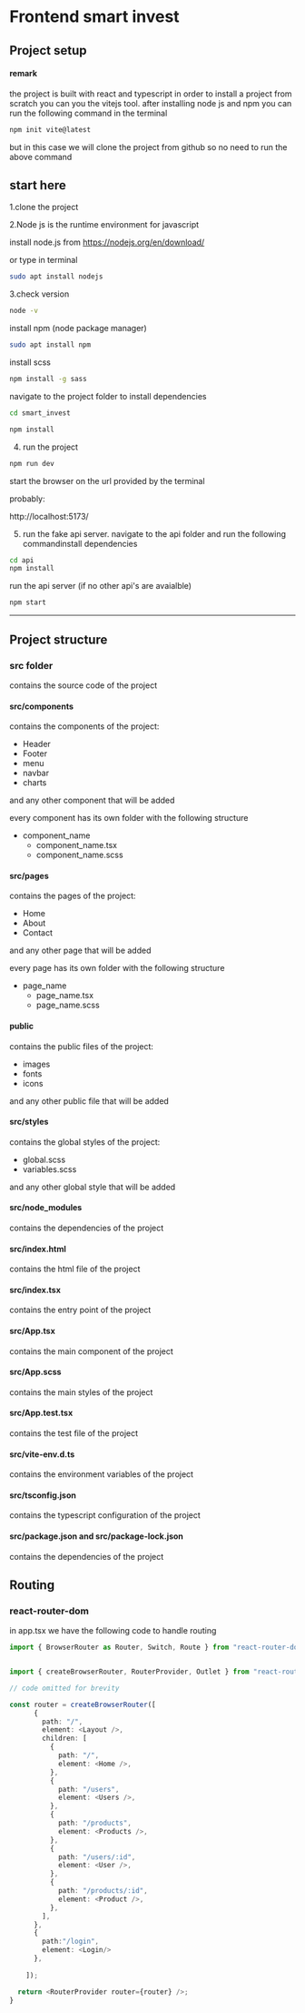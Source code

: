 # Frontend  smart invest

## Project setup

#### remark
the project is built with react and typescript
in order to install a project from scratch you can you the vitejs tool.
after installing node js and npm you can run the following command in the terminal
```bash
npm init vite@latest
```
but in this case we will clone the project from github so no need to run the above command

## start here




1.clone the project 



2.Node js is the runtime environment for javascript 

install node.js from https://nodejs.org/en/download/

or type in terminal

```bash
sudo apt install nodejs
```
3.check version

```bash
node -v
```

install npm (node package manager) 

```bash
sudo apt install npm
```

install scss 

```bash
npm install -g sass
```
navigate to the project folder to
install dependencies

```bash
cd smart_invest

npm install
```

4. run the project

```bash
npm run dev
```

start the browser on the url provided by the terminal

probably:

http://localhost:5173/

5. run the fake api server.
navigate to the api folder and run the following commandinstall dependencies

```bash
cd api
npm install
```
run the api server (if no other api's are avaialble)

```bash
npm start
```

-----------------------------------------
## Project structure

### src folder

contains the source code of the project

#### src/components

contains the components of the project:
- Header
- Footer
- menu
- navbar
- charts

and any other component that will be added

every component has its own folder with the following structure

- component_name
    - component_name.tsx
    - component_name.scss

#### src/pages

contains the pages of the project:
- Home
- About
- Contact

and any other page that will be added

every page has its own folder with the following structure

- page_name
    - page_name.tsx
    - page_name.scss

#### public

contains the public files of the project:
- images
- fonts
- icons

and any other public file that will be added


#### src/styles

contains the global styles of the project:
- global.scss
- variables.scss

and any other global style that will be added

#### src/node_modules

contains the dependencies of the project

#### src/index.html

contains the html file of the project

#### src/index.tsx

contains the entry point of the project

#### src/App.tsx

contains the main component of the project

#### src/App.scss

contains the main styles of the project

#### src/App.test.tsx

contains the test file of the project

#### src/vite-env.d.ts

contains the environment variables of the project

#### src/tsconfig.json

contains the typescript configuration of the project

#### src/package.json and src/package-lock.json

contains the dependencies of the project




## Routing

### react-router-dom

in app.tsx we have the following code to handle routing

```typescript
import { BrowserRouter as Router, Switch, Route } from "react-router-dom";
```

```typescript

import { createBrowserRouter, RouterProvider, Outlet } from "react-router-dom";

// code omitted for brevity

const router = createBrowserRouter([
      {
        path: "/",
        element: <Layout />,
        children: [
          {
            path: "/",
            element: <Home />,
          },
          {
            path: "/users",
            element: <Users />,
          },
          {
            path: "/products",
            element: <Products />,
          },
          {
            path: "/users/:id",
            element: <User />,
          },
          {
            path: "/products/:id",
            element: <Product />,
          },
        ],
      },
      {
        path:"/login",
        element: <Login/>
      },
  
    ]);

  return <RouterProvider router={router} />;
}

```

